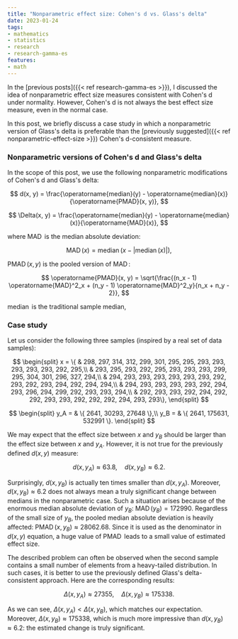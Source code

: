 ```yaml
---
title: "Nonparametric effect size: Cohen's d vs. Glass's delta"
date: 2023-01-24
tags:
- mathematics
- statistics
- research
- research-gamma-es
features:
- math
---
```


In the [previous posts]({{< ref research-gamma-es >}}),
  I discussed the idea of nonparametric effect size measures
  consistent with Cohen's d under normality.
However, Cohen's d is not always the best effect size measure, even in the normal case.

In this post, we briefly discuss a case study in which a nonparametric version of Glass's delta is preferable
  than the [previously suggested]({{< ref nonparametric-effect-size >}}) Cohen's d-consistent measure.

<!--more-->

### Nonparametric versions of Cohen's d and Glass's delta

In the scope of this post, we use the following nonparametric modifications of Cohen's d and Glass's delta:

$$
d(x, y) = \frac{\operatorname{median}(y) - \operatorname{median}(x)}{\operatorname{PMAD}(x, y)},
$$

$$
\Delta(x, y) = \frac{\operatorname{median}(y) - \operatorname{median}(x)}{\operatorname{MAD}(x)},
$$

where $\operatorname{MAD}$ is the median absolute deviation:

$$
\operatorname{MAD}(x) = \operatorname{median}(x - |\operatorname{median}(x)|),
$$

$\operatorname{PMAD}(x, y)$ is the pooled version of $\operatorname{MAD}$:

$$
\operatorname{PMAD}(x, y) = \sqrt{\frac{(n_x - 1) \operatorname{MAD}^2_x + (n_y - 1) \operatorname{MAD}^2_y}{n_x + n_y - 2}},
$$

$\operatorname{median}$ is the traditional sample median,

### Case study

Let us consider the following three samples (inspired by a real set of data samples):

$$
\begin{split}
x = \{
  & 298, 297, 314, 312, 299, 301, 295, 295, 293, 293, 293, 293, 293, 292, 295,\\
  & 293, 295, 293, 292, 295, 293, 293, 293, 299, 295, 304, 301, 296, 327, 294,\\
  & 294, 293, 293, 293, 293, 293, 293, 292, 293, 292, 293, 294, 292, 294, 294,\\
  & 294, 293, 293, 293, 293, 292, 294, 293, 296, 294, 299, 292, 293, 293, 294,\\
  & 292, 293, 293, 292, 294, 292, 292, 293, 293, 292, 292, 292, 294, 293, 293\},
\end{split}
$$

$$
\begin{split}
y_A = & \{ 2641, 30293, 27648 \},\\
y_B = & \{ 2641, 175631, 532991 \}.
\end{split}
$$

We may expect that
  the effect size between $x$ and $y_B$ should be larger than
  the effect size between $x$ and $y_A$.
However, it is not true for the previously defined $d(x, y)$ measure:

$$
d(x, y_A) \approx 63.8, \quad d(x, y_B) \approx 6.2.
$$

Surprisingly, $d(x, y_B)$ is actually ten times smaller than $d(x, y_A)$.
Moreover, $d(x, y_B) \approx 6.2$ does not always mean
  a truly significant change between medians in the nonparametric case.
Such a situation arises because of the enormous median absolute deviation of $y_B$:
  $\operatorname{MAD}(y_B) = 172990$.
Regardless of the small size of $y_B$, the pooled median absolute deviation is heavily affected:
  $\operatorname{PMAD}(x, y_B) \approx 28062.68$.
Since it is used as the denominator in $d(x, y)$ equation, a huge value of $\operatorname{PMAD}$
  leads to a small value of estimated effect size.

The described problem can often be observed
  when the second sample contains a small number of elements from a heavy-tailed distribution.
In such cases, it is better to use the previously defined Glass's delta-consistent approach.
Here are the corresponding results:

$$
\Delta(x, y_A) \approx 27355, \quad \Delta(x, y_B) \approx 175338.
$$

As we can see, $\Delta(x, y_A) < \Delta(x, y_B)$, which matches our expectation.
Moreover, $\Delta(x, y_B) \approx 175338$, which is much more impressive than $d(x, y_B) \approx 6.2$:
  the estimated change is truly significant.